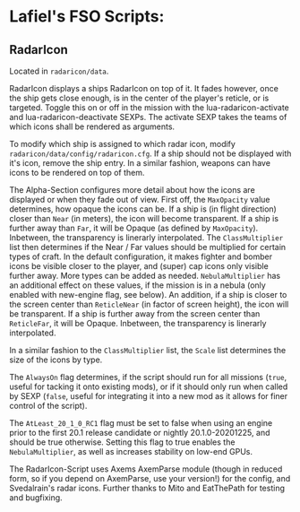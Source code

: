# Lafiel's FSO Scripts:
## RadarIcon
Located in ``radaricon/data``.

RadarIcon displays a ships RadarIcon on top of it. It fades however, once the ship gets close enough, is in the center of the player's reticle, or is targeted.
Toggle this on or off in the mission with the lua-radaricon-activate and lua-radaricon-deactivate SEXPs. The activate SEXP takes the teams of which icons shall be rendered as arguments.

To modify which ship is assigned to which radar icon, modify ``radaricon/data/config/radaricon.cfg``. If a ship should not be displayed with it's icon, remove the ship entry.
In a similar fashion, weapons can have icons to be rendered on top of them.

The Alpha-Section configures more detail about how the icons are displayed or when they fade out of view.
First off, the ``MaxOpacity`` value determines, how opaque the icons can be.
If a ship is (in flight direction) closer than ``Near`` (in meters), the icon will become transparent. If a ship is further away than ``Far``, it will be Opaque (as defined by ``MaxOpacity``). Inbetween, the transparency is linerarly interpolated.
The ``ClassMultiplier`` list then determines if the Near / Far values should be multiplied for certain types of craft. In the default configuration, it makes fighter and bomber icons be visible closer to the player, and (super) cap icons only visible further away. More types can be added as needed.
``NebulaMultiplier`` has an additional effect on these values, if the mission is in a nebula (only enabled with new-engine flag, see below).
An addition, if a ship is closer to the screen center than ``ReticleNear`` (in factor of screen height), the icon will be transparent. If a ship is further away from the screen center than ``ReticleFar``, it will be Opaque. Inbetween, the transparency is linerarly interpolated.

In a similar fashion to the ``ClassMultiplier`` list, the ``Scale`` list determines the size of the icons by type.

The ``AlwaysOn`` flag determines, if the script should run for all missions (``true``, useful for tacking it onto existing mods), or if it should only run when called by SEXP (``false``, useful for integrating it into a new mod as it allows for finer control of the script).

The ``AtLeast_20_1_0_RC1`` flag must be set to false when using an engine prior to the first 20.1 release candidate or nightly 20.1.0-20201225, and should be true otherwise. Setting this flag to true enables the ``NebulaMultiplier``, as well as increases stability on low-end GPUs.

The RadarIcon-Script uses Axems AxemParse module (though in reduced form, so if you depend on AxemParse, use your version!) for the config, and Svedalrain's radar icons. Further thanks to Mito and EatThePath for testing and bugfixing.